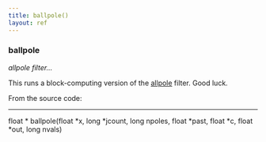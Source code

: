 ```yaml
---
title: ballpole()
layout: ref
---
```


### ballpole

*allpole filter...*  
  
This runs a block-computing version of the [allpole](allpole.html)
filter. Good luck.

From the source code:

-----

float \* ballpole(float \*x, long \*jcount, long npoles, float \*past,
float \*c, float \*out, long nvals)
